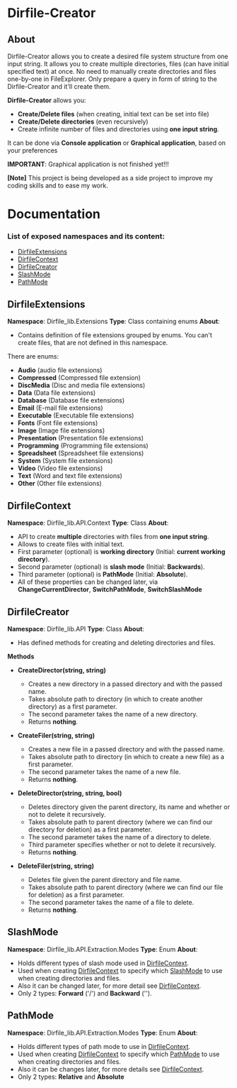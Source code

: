 # Dirfile-Creator

## About
Dirfile-Creator allows you to create a desired file system structure from one input string. It allows you to create multiple directories, files (can have initial specified text) at once. No need to manually create directories and files one-by-one in FileExplorer. Only prepare a query in form of string to the Dirfile-Creator and it'll create them.

**Dirfile-Creator** allows you:
- **Create/Delete files** (when creating, initial text can be set into file)
- **Create/Delete directories** (even recursively)
- Create infinite number of files and directories using **one input string**.

It can be done via **Console application** or **Graphical application**, based on your preferences

**IMPORTANT**: Graphical application is not finished yet!!!

**[Note]**
This project is being developed as a side project to improve my coding skills and to ease my work.
# Documentation
### List of exposed namespaces and its content:
- [DirfileExtensions](#dirfileextensions)
- [DirfileContext](#dirfilecontext)
- [DirfileCreator](#dirfilecreator)
- [SlashMode](#SlashMode)
- [PathMode](#PathMode)

## DirfileExtensions
**Namespace**: Dirfile_lib.Extensions
**Type**: Class containing enums
**About**: 
- Contains definition of file extensions grouped by enums. You can't create files, that are not defined in this namespace.

There are enums: 
- **Audio** (audio file extensions)
- **Compressed** (Compressed file extension)
- **DiscMedia** (Disc and media file extensions)
- **Data** (Data file extensions)
- **Database** (Database file extensions)
- **Email** (E-mail file extensions)
- **Executable** (Executable  file extensions)
- **Fonts** (Font file extensions)
- **Image** (Image file extensions)
- **Presentation** (Presentation file extensions)
- **Programming** (Programming file extensions)
- **Spreadsheet** (Spreadsheet file extensions)
- **System** (System file extensions)
- **Video** (Video file extensions)
- **Text** (Word and text file extensions)
- **Other** (Other file extensions)

## DirfileContext
**Namespace**: Dirfile_lib.API.Context
**Type**: Class
**About**:
- API to create **multiple** directories with files from **one input string**.
- Allows to create files with initial text.
- First parameter (optional) is **working directory** (Initial: **current working directory**).
- Second parameter (optional) is **slash mode** (Initial: **Backwards**).
- Third parameter (optional) is **PathMode** (Initial: **Absolute**).
- All of these properties can be changed later, via **ChangeCurrentDirector**, **SwitchPathMode**, **SwitchSlashMode**

## DirfileCreator
**Namespace**: Dirfile_lib.API
**Type**: Class
**About**:
- Has defined methods for creating and deleting directories and files.

**Methods**
- **CreateDirector(string, string)**
	- Creates a new directory in a passed directory and with the passed name. 
	- Takes absolute path to directory (in which to create another directory) as a first parameter.
	- The second parameter takes the name of a new directory.
	- Returns **nothing**.

- **CreateFiler(string, string)**
	-	Creates a new file in a passed directory and with the passed name.
	-	Takes absolute path to directory (in which to create a new file) as a first parameter.
	-	The second parameter takes the name of a new file.
	-	Returns **nothing**.

- **DeleteDirector(string, string, bool)**
	- Deletes directory given the parent directory, its name and whether or not to delete it recursively.
	- Takes absolute path to parent directory (where we can find our directory for deletion) as a first parameter.
	- The second parameter takes the name of a directory to delete.
	- Third parameter specifies whether or not to delete it recursively.
	- Returns **nothing**.

- **DeleteFiler(string, string)**
	- Deletes file given the parent directory and file name.
	- Takes absolute path to parent directory (where we can find our file for deletion) as a first parameter.
	- The second parameter takes the name of a file to delete.
	- Returns **nothing**.

## SlashMode
**Namespace**: Dirfile_lib.API.Extraction.Modes
**Type**: Enum
**About**: 
- Holds different types of slash mode used in [DirfileContext](#dirfilecontext).
- Used when creating [DirfileContext](#dirfilecontext) to specify which [SlashMode](#slashmode) to use when creating directories and files.
- Also it can be changed later, for more detail see [DirfileContext](#dirfilecontext).
- Only 2 types: **Forward** ('/') and **Backward** ('\').

## PathMode
**Namespace**: Dirfile_lib.API.Extraction.Modes
**Type**: Enum
**About**: 
- Holds different types of path mode to use in [DirfileContext](#dirfilecontext).
- Used when creating [DirfileContext](#dirfilecontext) to specify which [PathMode](#pathmode) to use when creating directories and files.
- Also it can be changes later, for more details see [DirfileContext](#dirfilecontext).
- Only 2 types: **Relative** and **Absolute**